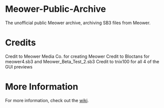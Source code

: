 # Meower-Public-Archive
The unofficial public Meower archive, archiving SB3 files from Meower.

# Credits
Credit to Meower Media Co. for creating Meower
Credit to Bloctans for meower4.sb3 and Meower\_Beta\_Test\_2.sb3
Credit to tnix100 for all 4 of the GUI previews

# More Information
For more information, check out the [wiki](https://github.com/Melt2002/Meower-Public-Archive/wiki).
